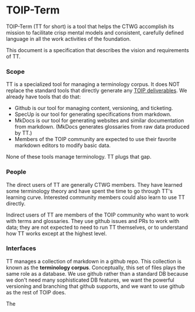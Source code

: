 # TOIP-Term

TOIP-Term (TT for short) is a tool that helps the CTWG accomplish its mission to facilitate crisp mental models and consistent, carefully defined language in all the work activities of the foundation.

This document is a specification that describes the vision and requirements of TT.

### Scope

TT is a specialized tool for managing a terminology corpus. It does NOT replace the standard tools that directly generate any [TOIP deliverables](https://github.com/trustoverip/deliverables/). We already have tools that do that:

* Github is our tool for managing content, versioning, and ticketing.
* SpecUp is our tool for generating specifications from markdown.
* MkDocs is our tool for generating websites and similar documentation from markdown. (MkDocs generates glossaries from raw data produced by TT.)
* Members of the TOIP community are expected to use their favorite markdown editors to modify basic data.

None of these tools manage terminology. TT plugs that gap.

### People

The direct users of TT are generally CTWG members. They have learned some terminology theory and have spent the time to go through TT's learning curve. Interested community members could also learn to use TT directly.

Indirect users of TT are members of the TOIP community who want to work with terms and glossaries. They use github issues and PRs to work with data; they are not expected to need to run TT themselves, or to understand how TT works except at the highest level.

### Interfaces

TT manages a collection of markdown in a github repo. This collection is known as the __terminology corpus__. Conceptually, this set of files plays the same role as a database. We use github rather than a standard DB because we don't need many sophisticated DB features, we want the powerful versioning and branching that github supports, and we want to use github as the rest of TOIP does.

The 